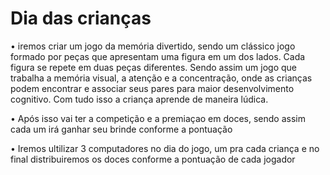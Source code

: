 # Dia das crianças

• iremos criar um jogo da memória divertido, sendo um clássico jogo formado por peças que apresentam uma figura em um dos lados.
Cada figura se repete em duas peças diferentes.
Sendo assim um jogo que trabalha a memória visual, a atenção e a concentração, onde as crianças podem encontrar e associar seus pares para maior desenvolvimento cognitivo. Com tudo isso a criança aprende de maneira lúdica.

• Após isso vai ter a competição e a premiaçao em doces, sendo assim cada um irá ganhar seu brinde conforme a pontuação

•  Iremos ultilizar 3 computadores no dia do jogo, um pra cada criança e no final distribuiremos os doces conforme a pontuação de cada jogador
